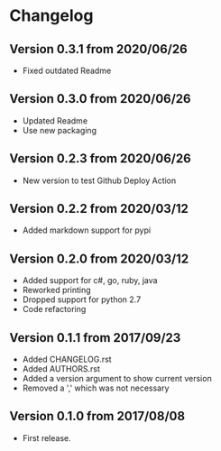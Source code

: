 # Changelog

## Version 0.3.1 from 2020/06/26

- Fixed outdated Readme

## Version 0.3.0 from 2020/06/26

- Updated Readme
- Use new packaging

## Version 0.2.3 from 2020/06/26

- New version to test Github Deploy Action

## Version 0.2.2 from 2020/03/12

- Added markdown support for pypi

## Version 0.2.0 from 2020/03/12

- Added support for c#, go, ruby, java
- Reworked printing
- Dropped support for python 2.7
- Code refactoring

## Version 0.1.1 from 2017/09/23

- Added CHANGELOG.rst
- Added AUTHORS.rst
- Added a version argument to show current version
- Removed a ',' which was not necessary

## Version 0.1.0 from 2017/08/08

- First release.
